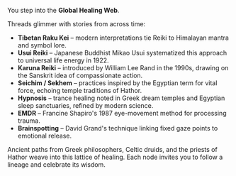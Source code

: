 You step into the **Global Healing Web**.

Threads glimmer with stories from across time:

- **Tibetan Raku Kei** – modern interpretations tie Reiki to Himalayan mantra and symbol lore.
- **Usui Reiki** – Japanese Buddhist Mikao Usui systematized this approach to universal life energy in 1922.
- **Karuna Reiki** – introduced by William Lee Rand in the 1990s, drawing on the Sanskrit idea of compassionate action.
- **Seichim / Sekhem** – practices inspired by the Egyptian term for vital force, echoing temple traditions of Hathor.
- **Hypnosis** – trance healing noted in Greek dream temples and Egyptian sleep sanctuaries, refined by modern science.
- **EMDR** – Francine Shapiro's 1987 eye-movement method for processing trauma.
- **Brainspotting** – David Grand's technique linking fixed gaze points to emotional release.

Ancient paths from Greek philosophers, Celtic druids, and the priests of Hathor weave into this lattice of healing.
Each node invites you to follow a lineage and celebrate its wisdom.

